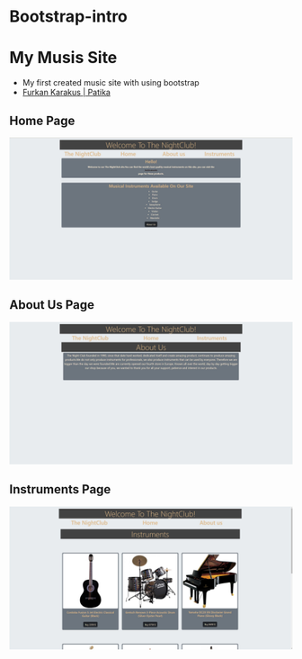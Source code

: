 # Bootstrap-intro
# My Musis Site
- My first created music site with using bootstrap
- [Furkan Karakus | Patika](https://academy.patika.dev/tr/profile)
## Home Page
![](img/Home-Page.jpg)
## About Us Page
![](img/About-Us-Page.jpg)
## Instruments Page
![](img/Instruments-Page-1.jpg)
